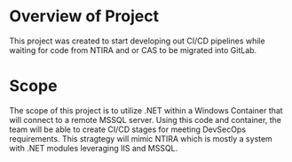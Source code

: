 # Overview of Project
This project was created to start developing out CI/CD pipelines while waiting for code from NTIRA and or CAS to be migrated into GitLab.

# Scope
The scope of this project is to utilize .NET within a Windows Container that will connect to a remote MSSQL server. Using this code and container, the team will be able to create CI/CD stages for meeting DevSecOps requirements. This stragtegy will mimic NTIRA which is mostly a system with .NET modules leveraging IIS and MSSQL.



